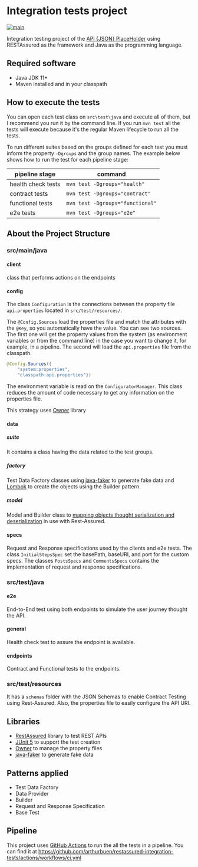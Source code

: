 # Integration tests project

[![main](https://github.com/arthurbuen/restassured-integration-tests/actions/workflows/ci.yml/badge.svg)](https://github.com/arthurbuen/restassured-integration-tests/actions)

Integration testing project of the [API {JSON} PlaceHolder](https://jsonplaceholder.typicode.com/)  using RESTAssured as the framework and Java as the programming language.

## Required software
* Java JDK 11+
* Maven installed and in your classpath

## How to execute the tests

You can open each test class on `src\test\java` and execute all of them, but I recommend you run it by the
command line.
If you run `mvn test` all the tests will execute because it's the regular Maven lifecycle to run all the tests.

To run different suites based on the groups defined for each test you must inform the property `-Dgroups` and the group names.
The example below shows how to run the test for each pipeline stage:

| pipeline stage     | command                          |
|--------------------|----------------------------------|
| health check tests | `mvn test -Dgroups="health"`     |
| contract tests     | `mvn test -Dgroups="contract"`   |
| functional tests   | `mvn test -Dgroups="functional"` |
| e2e tests          | `mvn test -Dgroups="e2e"`        |

## About the Project Structure

### src/main/java

#### client
class that performs actions on the endpoints

#### config
The class `Configuration` is the connections between the property file `api.properties` located in `src/test/resources/`.

The `@Config.Sources` load the properties file and match the attributes with the `@Key`, so you automatically have the value.
You can see two sources.
The first one will get the property values from the system (as environment variables or from the command line) in the case you want to change it, for example, in a pipeline.
The second will load the `api.properties` file from the classpath.
```java
@Config.Sources({
    "system:properties",
    "classpath:api.properties"})
```

The environment variable is read on the `ConfiguratorManager`.
This class reduces the amount of code necessary to get any information on the properties file.

This strategy uses [Owner](https://matteobaccan.github.io/owner/) library

#### data

##### suite
It contains a class having the data related to the test groups.

##### factory
Test Data Factory classes using [java-faker](https://github.com/DiUS/java-faker) to generate fake data and [Lombok](https://projectlombok.org/) to
create the objects using the Builder pattern.

##### model
Model and Builder class to
[mapping objects thought serialization and deserialization](https://github.com/rest-assured/rest-assured/wiki/Usage#object-mapping)
in use with Rest-Assured.

#### specs
Request and Response specifications used by the clients and e2e tests.
The class `InitialStepsSpec` set the basePath, baseURI, and port for the custom specs.
The classes `PostsSpecs` and `CommentsSpecs` contains the implementation of request and response specifications.

### src/test/java

#### e2e
End-to-End test using both endpoints to simulate the user journey thought the API.

#### general
Health check test to assure the endpoint is available.

#### endpoints
Contract and Functional tests to the endpoints.

### src/test/resources
It has a `schemas` folder with the JSON Schemas to enable Contract Testing using Rest-Assured. Also, the properties file to easily configure the API URI.


## Libraries
* [RestAssured](http://rest-assured.io/) library to test REST APIs
* [JUnit 5](https://junit.org/junit5/) to support the test creation
* [Owner](https://matteobaccan.github.io/owner/) to manage the property files
* [java-faker](https://github.com/DiUS/java-faker) to generate fake data

## Patterns applied
* Test Data Factory
* Data Provider
* Builder
* Request and Response Specification
* Base Test

## Pipeline

This project uses [GitHub Actions](https://github.com/features/actions) to run the all the tests in a pipeline.
You can find it at https://github.com/arthurbuen/restassured-integration-tests/actions/workflows/ci.yml

